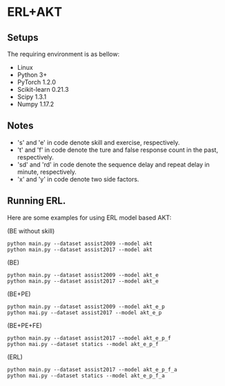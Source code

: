# ERL+AKT

## Setups
The requiring environment is as bellow:  

- Linux 
- Python 3+
- PyTorch 1.2.0 
- Scikit-learn 0.21.3
- Scipy 1.3.1
- Numpy 1.17.2

## Notes

- 's' and 'e' in code denote skill and exercise, respectively.
- 't' and 'f' in code denote the ture and false response count in the past, respectively.
- 'sd' and 'rd' in code denote the sequence delay and repeat delay in minute, respectively.
- 'x' and 'y' in code denote two side factors.

## Running ERL.
Here are some examples for using ERL model based AKT:

(BE without skill)
```
python main.py --dataset assist2009 --model akt
python main.py --dataset assist2017 --model akt
```

(BE)
```
python main.py --dataset assist2009 --model akt_e
python main.py --dataset assist2017 --model akt_e
```

(BE+PE)
```
python main.py --dataset assist2009 --model akt_e_p
python mai.py --dataset assist2017 --model akt_e_p
```

(BE+PE+FE)
```
python main.py --dataset assist2017 --model akt_e_p_f
python mai.py --dataset statics --model akt_e_p_f
```

(ERL)
```
python main.py --dataset assist2017 --model akt_e_p_f_a
python mai.py --dataset statics --model akt_e_p_f_a
```
